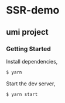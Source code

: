 # SSR-demo


## umi project

### Getting Started

Install dependencies,

```bash
$ yarn
```

Start the dev server,

```bash
$ yarn start
```